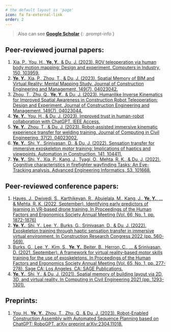 ```yaml
---
# the default layout is 'page'
icon: fa fa-external-link
order: 2
---
```


> Also can see [**Google Scholar**](https://scholar.google.com/citations?hl=en&user=xCMKpr0AAAAJ)
{: .prompt-info }

## Peer-reviewed journal papers:

1.	[Xia, P., You, H., **Ye, Y.**, & Du, J. (2023). ROV teleoperation via human body motion mapping: Design and experiment. Computers in Industry, 150, 103959.](https://www.sciencedirect.com/science/article/pii/S0166361523001094)
2.	[**Ye, Y.**, Xia, P., Zhou, T., & Du, J. (2023). Spatial Memory of BIM and Virtual Reality: Mental Mapping Study. Journal of Construction Engineering and Management, 149(7), 04023042.](https://ascelibrary.org/doi/full/10.1061/JCEMD4.COENG-12808)
3.	[Zhou, T., Zhu, Q., **Ye, Y.**, & Du, J. (2023). Humanlike Inverse Kinematics for Improved Spatial Awareness in Construction Robot Teleoperation: Design and Experiment. Journal of Construction Engineering and Management, 149(7), 04023044.](https://ascelibrary.org/doi/full/10.1061/JCEMD4.COENG-13350)
4.	[**Ye, Y.**, You, H., & Du, J. (2023). Improved trust in human-robot collaboration with ChatGPT. IEEE Access.](https://ieeexplore.ieee.org/abstract/document/10141597)
5.	[**Ye, Y.**, Zhou, T., & Du, J. (2023). Robot-assisted immersive kinematic experience transfer for welding training. Journal of Computing in Civil Engineering, 37(2), 04023002.](https://ascelibrary.org/doi/full/10.1061/JCCEE5.CPENG-5138)
6.	[**Ye, Y.**, Shi, Y., Srinivasan, D., & Du, J. (2022). Sensation transfer for immersive exoskeleton motor training: Implications of haptics and viewpoints. Automation in Construction, 141, 104411.](https://www.sciencedirect.com/science/article/pii/S0926580522002849)
7.	[**Ye, Y.**, Shi, Y., Xia, P., Kang, J., Tyagi, O., Mehta, R. K., & Du, J. (2022). Cognitive characteristics in firefighter wayfinding Tasks: An Eye-Tracking analysis. Advanced Engineering Informatics, 53, 101668.](https://www.sciencedirect.com/science/article/pii/S1474034622001318)


## Peer-reviewed conference papers:
1.	[Hayes, J., Dwivedi, S., Karthikeyan, R., Abujelala, M., Kang, J., **Ye, Y.**, ... & Mehta, R. K. (2022, September). Identifying early predictors of learning in VR-based drone training. In Proceedings of the Human Factors and Ergonomics Society Annual Meeting (Vol. 66, No. 1, pp. 1872-1876)](https://journals.sagepub.com/doi/abs/10.1177/1071181322661254)
2.  [**Ye, Y.**, Shi, Y., Lee, Y., Burks, G., Srinivasan, D., & Du, J. (2022). Exoskeleton training through haptic sensation transfer in immersive virtual environment. In Construction Research Congress 2022 (pp. 560-569).](https://ascelibrary.org/doi/abs/10.1061/9780784483961.059)
3.  [Burks, G., Lee, Y., Kim, S., **Ye, Y.**, Beiter, B., Herron, C., ... & Srinivasan, D. (2021, September). A framework for virtual reality-based motor skills training for the use of exoskeletons. In Proceedings of the Human Factors and Ergonomics Society Annual Meeting (Vol. 65, No. 1, pp. 277-278). Sage CA: Los Angeles, CA: SAGE Publications.](https://journals.sagepub.com/doi/pdf/10.1177/1071181321651170)
4.	[**Ye, Y.**, Shi, Y., & Du, J. (2021). Spatial memory of building layout via 2D, 3D, and virtual reality. In Computing in Civil Engineering 2021 (pp. 1293-1301).](https://ascelibrary.org/doi/abs/10.1061/9780784483893.158)


## Preprints:
1. [You, H., **Ye, Y.**, Zhou, T., Zhu, Q., & Du, J. (2023). Robot-Enabled Construction Assembly with Automated Sequence Planning based on ChatGPT: RoboGPT. arXiv preprint arXiv:2304.11018.](https://arxiv.org/abs/2304.11018)
